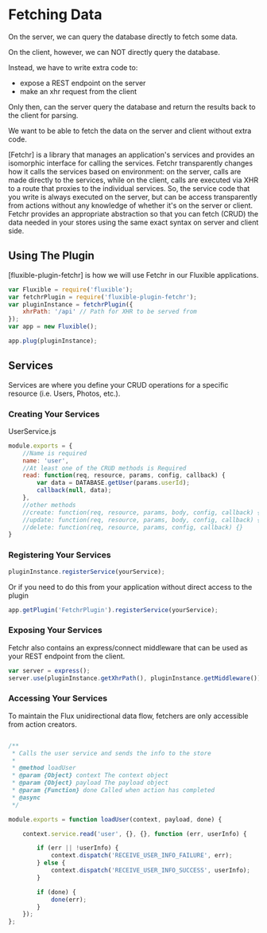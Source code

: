 # Fetching Data

On the server, we can query the database directly to fetch some data.

On the client, however, we can NOT directly query the database.

Instead, we have to write extra code to:
 - expose a REST endpoint on the server
 - make an xhr request from the client

Only then, can the server query the database and return the results back to the client for parsing.

We want to be able to fetch the data on the server and client without extra code.

[Fetchr] is a library that manages an application's services and provides an isomorphic interface for calling the services.
Fetchr transparently changes how it calls the services based on environment:
on the server, calls are made directly to the services, while on the client,
calls are executed via XHR to a route that proxies to the individual services.
So, the service code that you write is always executed on the server,
but can be access transparently from actions without any knowledge of whether it's on the server or client.
Fetchr provides an appropriate abstraction so that you can fetch (CRUD) the data needed in your stores using the same exact syntax on server and client side.

## Using The Plugin

[fluxible-plugin-fetchr] is how we will use Fetchr in our Fluxible applications.

```js
var Fluxible = require('fluxible');
var fetchrPlugin = require('fluxible-plugin-fetchr');
var pluginInstance = fetchrPlugin({
    xhrPath: '/api' // Path for XHR to be served from
});
var app = new Fluxible();

app.plug(pluginInstance);
```

## Services

Services are where you define your CRUD operations for a specific resource (i.e. Users, Photos, etc.).

### Creating Your Services

UserService.js
```js
module.exports = {
    //Name is required
    name: 'user',
    //At least one of the CRUD methods is Required
    read: function(req, resource, params, config, callback) {
        var data = DATABASE.getUser(params.userId);
        callback(null, data);
    },
    //other methods
    //create: function(req, resource, params, body, config, callback) {},
    //update: function(req, resource, params, body, config, callback) {},
    //delete: function(req, resource, params, config, callback) {}
}
```

### Registering Your Services

```js
pluginInstance.registerService(yourService);
```

Or if you need to do this from your application without direct access to the plugin

```js
app.getPlugin('FetchrPlugin').registerService(yourService);
```

### Exposing Your Services

Fetchr also contains an express/connect middleware that can be used as your REST endpoint from the client.

```js
var server = express();
server.use(pluginInstance.getXhrPath(), pluginInstance.getMiddleware());
```

### Accessing Your Services

To maintain the Flux unidirectional data flow, fetchers are only accessible from action creators.

```js

/**
 * Calls the user service and sends the info to the store
 *
 * @method loadUser
 * @param {Object} context The context object
 * @param {Object} payload The payload object
 * @param {Function} done Called when action has completed
 * @async
 */

module.exports = function loadUser(context, payload, done) {

    context.service.read('user', {}, {}, function (err, userInfo) {

        if (err || !userInfo) {
            context.dispatch('RECEIVE_USER_INFO_FAILURE', err);
        } else {
            context.dispatch('RECEIVE_USER_INFO_SUCCESS', userInfo);
        }

        if (done) {
            done(err);
        }
    });
};

```
